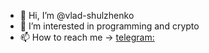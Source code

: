 - 👋 Hi, I’m @vlad-shulzhenko
- 👀 I’m interested in programming and crypto
- 📫 How to reach me -> [telegram:](https://t.me/shulzhenkovlad)

<!---
vlad-shulzhenko/vlad-shulzhenko is a ✨ special ✨ repository because its `README.md` (this file) appears on your GitHub profile.
You can click the Preview link to take a look at your changes.
--->
